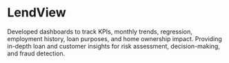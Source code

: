 # LendView
Developed dashboards to track KPIs, monthly trends, regression, employment history, loan purposes, and home ownership impact. 
Providing in-depth loan and customer insights for risk assessment, decision-making, and fraud detection.

